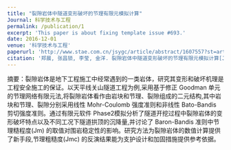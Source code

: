 ```yaml
---
title: "裂隙岩体中隧道变形破坏的节理有限元模拟计算"
Journal: 科学技术与工程
permalink: /publication/1
excerpt: 'This paper is about fixing template issue #693.'
date: 2016-12-01
venue: '科学技术与工程'
paperurl: 'http://www.stae.com.cn/jsygc/article/abstract/1607557?st=article_issue'
citation: '郑晨, 张昌锁, 李莹, 金洋. 裂隙岩体中隧道变形破坏的节理有限元模拟计算[J]. 科学技术与工程, 2016, 16(35): 289-292.'
---
```


摘要：裂隙岩体是地下工程施工中经常遇到的一类岩体，研究其变形和破坏机理是工程安全施工的保证。以天平线关山隧道工程为例,采用基于修正 Goodman 单元的节理网络有限元法,将裂隙岩体看作由岩块和节理、裂隙组成的二元结构,其中岩块和节理、裂隙分别采用线性 Mohr-Coulomb 强度准则和非线性 Bato-Bandis 剪切强度准则。通过有限元软件 Phase2模拟分析了隧道开挖过程中裂隙岩体的变形破坏特点以及不同工况下隧道拱顶的沉降量,并讨论了 Baron-Bandis 准则中节理糙程度(Jm) 的取值对围岩稳定性的影响。研究方法为裂隙岩体的数值计算提供了新手段,节理粗糙度(Jmc) 的反演结果能为支护设计和加固措施提供参考依据。

